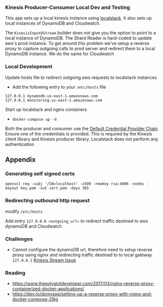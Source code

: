 ### Kinesis Producer-Consumer Local Dev and Testing
This app sets up a local kinesis instance using [localstack](https://github.com/localstack/localstack). It also sets up 
local instances of DynamoDB and Cloudwatch. 

The `KinesisInputDStream` builder does not give you the option to point to a local instance of DynamoDB.
The Shard Reader is hard-coded to update aws's prod instance. To get around this problem we've setup a 
reverse proxy to capture outgoing calls to prod server and redirect them to a local DynamoDB instance. We do the same for
Cloudwatch
 
### Local Development
Update hosts file to redirect outgoing aws requests to localstack instances
* Add the following entry to your `/etc/hosts` file
```
127.0.0.1 dynamodb.us-east-1.amazonaws.com
127.0.0.1 monitoring.us-east-1.amazonaws.com
```

Start up localstack and nginx containers
* `docker-compose up -d`

Both the producer and consumer use the [Default Credential Provider Chain](https://docs.aws.amazon.com/sdk-for-java/v1/developer-guide/credentials.html)
Ensure one of the credentials is provided. This is required by the Kinesis client library and Kinesis producer library.
Localstack does not perform any authentication

## Appendix

### Generating self signed certs

`openssl req -subj '/CN=localhost' -x509 -newkey rsa:4096 -nodes -keyout key.pem -out cert.pem -days 365`

### Redirecting outbound http request
modify `/etc/hosts`

Add entry `127.0.0.0 <outgoing_url>` to redirect traffic destined to aws dynamoDB and Cloudwatch

### Challenges
* Cannot configure the dynamoDB url, therefore need to setup reverse proxy using nginx and redirecting
traffic destined to to local gateway `127.0.0.1` [Kinesis Stream Issue](https://github.com/localstack/localstack/issues/677)

### Reading
* https://www.thepolyglotdeveloper.com/2017/03/nginx-reverse-proxy-containerized-docker-applications/
* https://dev.to/domysee/setting-up-a-reverse-proxy-with-nginx-and-docker-compose-29jg 